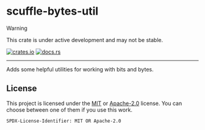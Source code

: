 # scuffle-bytes-util

> [!WARNING]  
> This crate is under active development and may not be stable.

[![crates.io](https://img.shields.io/crates/v/scuffle-bytes-util.svg)](https://crates.io/crates/scuffle-bytes-util) [![docs.rs](https://img.shields.io/docsrs/scuffle-bytes-util)](https://docs.rs/scuffle-bytes-util)

---

Adds some helpful utilities for working with bits and bytes.

## License

This project is licensed under the [MIT](./LICENSE.MIT) or [Apache-2.0](./LICENSE.Apache-2.0) license.
You can choose between one of them if you use this work.

`SPDX-License-Identifier: MIT OR Apache-2.0`
